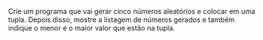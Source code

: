 Crie um programa que vai gerar cinco números aleatórios e colocar em uma tupla.
Depois disso, mostre a listagem de números gerados e também indique o menor e o maior
valor que estão na tupla.